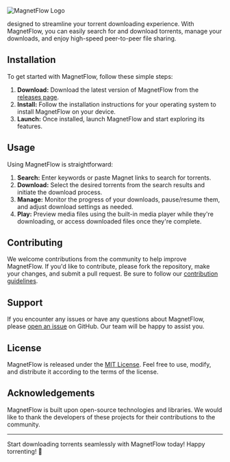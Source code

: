 ![MagnetFlow Logo](https://i.ibb.co/LP8fNWV/Infinitorrent.png)

designed to streamline your torrent downloading experience. With MagnetFlow, you can easily search for and download torrents, manage your downloads, and enjoy high-speed peer-to-peer file sharing.

## Installation

To get started with MagnetFlow, follow these simple steps:

1. **Download:** Download the latest version of MagnetFlow from the [releases page](https://github.com/yourusername/MagnetFlow/releases).
2. **Install:** Follow the installation instructions for your operating system to install MagnetFlow on your device.
3. **Launch:** Once installed, launch MagnetFlow and start exploring its features.

## Usage

Using MagnetFlow is straightforward:

1. **Search:** Enter keywords or paste Magnet links to search for torrents.
2. **Download:** Select the desired torrents from the search results and initiate the download process.
3. **Manage:** Monitor the progress of your downloads, pause/resume them, and adjust download settings as needed.
4. **Play:** Preview media files using the built-in media player while they're downloading, or access downloaded files once they're complete.

## Contributing

We welcome contributions from the community to help improve MagnetFlow. If you'd like to contribute, please fork the repository, make your changes, and submit a pull request. Be sure to follow our [contribution guidelines](CONTRIBUTING.md).

## Support

If you encounter any issues or have any questions about MagnetFlow, please [open an issue](https://github.com/yourusername/MagnetFlow/issues) on GitHub. Our team will be happy to assist you.

## License

MagnetFlow is released under the [MIT License](LICENSE). Feel free to use, modify, and distribute it according to the terms of the license.

## Acknowledgements

MagnetFlow is built upon open-source technologies and libraries. We would like to thank the developers of these projects for their contributions to the community.

---

Start downloading torrents seamlessly with MagnetFlow today! Happy torrenting! 🚀

